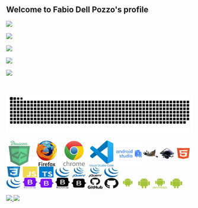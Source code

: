 ## Welcome to Fabio Dell Pozzo's profile

<!-- Links -->
<div> 
   <a href="https://www.youtube.com/channel/UC8LI3bXsnifhy_gXcMp2_hA" target="_blank"><img src="https://img.shields.io/badge/YouTube-FF0000?style=?style=plastic&logo=appveyor&logo=youtube&logoColor=white" target="_blank"></a>
   
   <a href="https://www.youtube.com/channel/UC8LI3bXsnifhy_gXcMp2_hA" target="_blank"></a>
   <a href="https://instagram.com/fabioddpozzo/" target="_blank"><img src="https://img.shields.io/badge/-Instagram-%23E4405F?style=?style=plastic&logo=appveyor&logo=instagram&logoColor=white" target="_blank"></a>
   
   <a href="https://discord.gg/c28hQNwf" target="_blank"><img src="https://img.shields.io/badge/Discord-7289DA?style=?style=plastic&logo=appveyor&logo=discord&logoColor=white" target="_blank"></a> 
   
   <a href = "mailto:fabiodellpozzo@gmail.com"><img src="https://img.shields.io/badge/-Gmail-%23333?style=?style=plastic&logo=appveyor&logo=gmail&logoColor=white" target="_blank"></a>
   
   <a href="https://www.linkedin.com/in/fabio-d-d-pozzo-991753271" target="_blank"><img src="https://img.shields.io/badge/-LinkedIn-%230077B5?style=?style=plastic&logo=appveyor&logo=linkedin&logoColor=white" target="_blank"></a> 
   
</div>

<br>

![Snake animation](https://github.com/fabiodellpozzo/fabiodellpozzo/blob/output/github-contribution-grid-snake.svg)


<div style="display: inline_block">
   

<!-- devicon icons -->
<img align="center" alt="HTML" height="70" width="70" src="https://raw.githubusercontent.com/devicons/devicon/master/icons/devicon/devicon-original-wordmark.svg">

 
<!-- browsers -->
   <!-- firefox --> 
   <img align="center" alt="Js" height="70" width="70" src="https://raw.githubusercontent.com/devicons/devicon/master/icons/firefox/firefox-original-wordmark.svg">

   <!-- crome -->
   <img align="center" alt="Js" height="70" width="70" src="https://raw.githubusercontent.com/devicons/devicon/master/icons/chrome/chrome-original-wordmark.svg">
 
<!-- ides -->
   <!-- vscode -->
   <img align="center" alt="HTML" height="70" width="70" src="https://raw.githubusercontent.com/devicons/devicon/master/icons/vscode/vscode-original-wordmark.svg">
   <!-- androidstudio --> 
   <img align="center" alt="Js" height="70" width="70" src="https://raw.githubusercontent.com/devicons/devicon/master/icons/androidstudio/androidstudio-plain-wordmark.svg">

<!-- gimp -->    
<img align="center" alt="Js" height="30" width="40" src="https://raw.githubusercontent.com/devicons/devicon/master/icons/gimp/gimp-original.svg">
 
<!-- inkscape -->
<img align="center" alt="Js" height="30" width="40" src="https://raw.githubusercontent.com/devicons/devicon/master/icons/inkscape/inkscape-original.svg">

<!-- languages -->
<!-- html5 -->
<img align="center" alt="HTML" height="30" width="40" src="https://raw.githubusercontent.com/devicons/devicon/master/icons/html5/html5-original.svg">
<!-- css3 -->
<img align="center" alt="CSS" height="30" width="40" src="https://raw.githubusercontent.com/devicons/devicon/master/icons/css3/css3-original.svg">
<!-- javascript -->
<img align="center" alt="Js" height="30" width="40" src="https://raw.githubusercontent.com/devicons/devicon/master/icons/javascript/javascript-plain.svg">
<!-- typescript -->
<img align="center" alt="Js" height="30" width="40" src="https://raw.githubusercontent.com/devicons/devicon/master/icons/typescript/typescript-plain.svg">
   
<img align="center" alt="Js" height="30" width="40" src="https://raw.githubusercontent.com/devicons/devicon/master/icons/jquery/jquery-plain.svg">
<img align="center" alt="Js" height="30" width="40" src="https://raw.githubusercontent.com/devicons/devicon/master/icons/jquery/jquery-plain-wordmark.svg">
<img align="center" alt="Js" height="30" width="40" src="https://raw.githubusercontent.com/devicons/devicon/master/icons/jquery/jquery-original-wordmark.svg">
<img align="center" alt="Js" height="30" width="40" src="https://raw.githubusercontent.com/devicons/devicon/master/icons/jquery/jquery-original.svg">

   
   <br>
   

   
   
   
 
   
   
   


   
   <img align="center" alt="Js" height="30" width="40" src="https://raw.githubusercontent.com/devicons/devicon/master/icons/jquery/jquery-original.svg">
   
   <img align="center" alt="Js" height="30" width="40" src="https://raw.githubusercontent.com/devicons/devicon/master/icons/bootstrap/bootstrap-original-wordmark.svg">
   <img align="center" alt="Js" height="30" width="40" src="https://raw.githubusercontent.com/devicons/devicon/master/icons/bootstrap/bootstrap-original.svg">
   <img align="center" alt="Js" height="30" width="40" src="https://raw.githubusercontent.com/devicons/devicon/master/icons/bootstrap/bootstrap-plain-wordmark.svg">
   <img align="center" alt="Js" height="30" width="40" src="https://raw.githubusercontent.com/devicons/devicon/master/icons/bootstrap/bootstrap-plain.svg">
   

   
   
   <img align="center" alt="Js" height="30" width="40" src="https://raw.githubusercontent.com/devicons/devicon/master/icons/github/github-original-wordmark.svg">
   <img align="center" alt="Js" height="30" width="40" src="https://raw.githubusercontent.com/devicons/devicon/master/icons/github/github-original.svg">
   
   
   

   
   <img align="center" alt="Js" height="30" width="40" src="https://raw.githubusercontent.com/devicons/devicon/master/icons/android/android-original-wordmark.svg">
   
   <img align="center" alt="Js" height="30" width="40" src="https://raw.githubusercontent.com/devicons/devicon/master/icons/android/android-original.svg">
   
   <img align="center" alt="Js" height="30" width="40" src="https://raw.githubusercontent.com/devicons/devicon/master/icons/android/android-plain-wordmark.svg">
   
   <img align="center" alt="Js" height="30" width="40" src="https://raw.githubusercontent.com/devicons/devicon/master/icons/android/android-plain.svg">
   
   
  
   

   
</div>

<br>

<div>
<a href="https://github.com/fabiodellpozzo">

<img height="200em" src="https://github-readme-stats.vercel.app/api?username=fabiodellpozzo&show_icons=true&theme=transparent&include_all_commits=true&count_private=true"/>
   
<img height="200em" src="https://github-readme-stats.vercel.app/api/top-langs/?username=fabiodellpozzo&layout=donut&langs_count=6&theme=transparent"/>
 
</div>
   
   
<!-- Stats 
   <img height="300em" src="https://github-readme-stats.vercel.app/api/top-langs/?username=fabiodellpozzo&layout=donut&langs_count=6&theme=transparent"/>

   <div>
     <img height="150em" src="https://github-readme-stats.vercel.app/api/top-langs/?username=fabiodellpozzo&layout=compact&langs_count=6&theme=transparent"/> 
   </div>

   <div>
     <img height="180em" src="https://github-readme-stats.vercel.app/api/top-langs/?username=fabiodellpozzo&layout=donut&langs_count=6&theme=transparent"/>
   </div>

   <div>
     <img height="180em" src="https://github-readme-stats.vercel.app/api/top-langs/?username=fabiodellpozzo&layout=pie&langs_count=6&theme=transparent"/>
   </div>
-->
